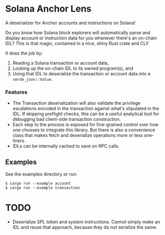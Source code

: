 # Solana Anchor Lens
A deserializer for Anchor accounts and instructions on Solana!

Do you know how Solana block explorers will automatically parse 
and display account or instruction data for you whenever
there's an on-chain IDL?
This is that magic, contained in a nice, shiny Rust crate and CLI!

It does the job by:

1. Reading a Solana transaction or account data,
2. Looking up the on-chain IDL to its owned program(s), and
3. Using that IDL to deserialize the transaction or account data into a `serde_json::Value`.

### Features
- The Transaction deserialization will also validate the privilege escalations encoded
in the transaction against what's stipulated in the IDL. If skipping preflight checks,
this can be a useful analytical tool for debugging bad client-side transaction construction.
- Each step to the process is exposed for fine-grained control over how one chooses to integrate
this library. But there is also a convenience class that makes fetch and deserialize operations
more or less one-liners.
- IDLs can be internally cached to save on RPC calls.

## Examples
See the examples directory or run:

```
$ cargo run --example account
$ cargo run --example transaction
```

# TODO
- Deserialize SPL token and system instructions. Cannot simply make an IDL and reuse that approach, because they do not serialize the same.
